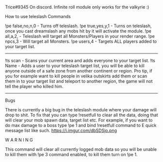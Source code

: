 Trice#9345 On discord. Infinite roll module only works for the valkyrie :)


How to use teleslash
Commands

!pe false,no,n,0 - Turns off teleslash.
!pe true,yes,y,1 - Turns on teleslash, once you cast dreamslash any mobs hit by it will activate the module.
!pe all,a,2, - Teleslash will target all Monsters/Players in your render range.
!pe npcs,3 - Will target all Monsters.
!pe users,4 - Targets ALL players added to your target list.
_______________________________________________________________________________________________________________________________________________________________________________________________________________________________
!ts scan - Scans your current area and adds everyone to your target list.
!ts Name - Adds a user to your teleslash target list, you will be able to kill anyone outside of a safe zone from another continent or region.
Pro tip, if you for example want to kill people in velika outskirts add them or scan them in to your target list and teleport to another region, the game will not tell the player who killed him.

______________________________________________________________________________________________________________________________________________________________________________________________

Bugs

There is currently a big bug in the teleslash module where your damage will drop to shit. To fix that you can type !resetfull to clear all the data, doing that will clear your mob spawn data,
target list etc.
For example, if you want to do max damage to a boss type !pe 1 and bind !resetfull command to E quick message list like such. https://i.imgur.com/dbSDSjo.png

W A R N I N G 

This command will clear all currently logged mob data so you will be unable to kill them with !pe 3 command enabled, to kill them turn on !pe 1. 


